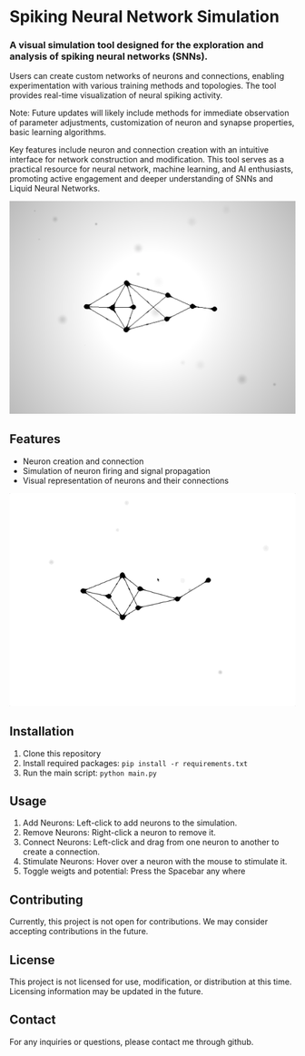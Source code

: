 # Spiking Neural Network Simulation
### A visual simulation tool designed for the exploration and analysis of spiking neural networks (SNNs).

Users can create custom networks of neurons and connections, enabling experimentation with various training methods and topologies. The tool provides real-time visualization of neural spiking activity. 

Note: Future updates will likely include methods for immediate observation of parameter adjustments, customization of neuron and synapse properties, basic learning algorithms.

Key features include neuron and connection creation with an intuitive interface for network construction and modification. This tool serves as a practical resource for neural network, machine learning, and AI enthusiasts, promoting active engagement and deeper understanding of SNNs and Liquid Neural Networks.

![Preview Image](preview.png)

## Features
- Neuron creation and connection
- Simulation of neuron firing and signal propagation
- Visual representation of neurons and their connections

![Preview Image](preview.gif)

## Installation
1. Clone this repository
2. Install required packages: `pip install -r requirements.txt`
3. Run the main script: `python main.py`

## Usage
1. Add Neurons: Left-click to add neurons to the simulation.
2. Remove Neurons: Right-click a neuron to remove it.
3. Connect Neurons: Left-click and drag from one neuron to another to create a connection.
4. Stimulate Neurons: Hover over a neuron with the mouse to stimulate it.
5. Toggle weigts and potential: Press the Spacebar any where

## Contributing
Currently, this project is not open for contributions. We may consider accepting contributions in the future.

## License
This project is not licensed for use, modification, or distribution at this time. Licensing information may be updated in the future.

## Contact
For any inquiries or questions, please contact me through github.